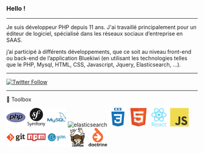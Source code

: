 ### Hello !

---

Je suis développeur PHP depuis 11 ans. J'ai travaillé principalement pour un éditeur de logiciel, spécialisé dans les réseaux sociaux d’entreprise en SAAS. 

j’ai participé à différents développements, que ce soit au niveau front-end ou back-end de l’application Bluekiwi (en utilisant les technologies telles que le PHP, Mysql, HTML, CSS, Javascript, Jquery, Elasticsearch, …).

---

[![Twitter Follow](https://img.shields.io/twitter/follow/johanrc_pro?label=Follow%20&style=social)](https://twitter.com/intent/follow?screen_name=johanrc_pro)

---

🧰 Toolbox

<img src="https://github.com/devicons/devicon/blob/master/icons/php/php-original.svg" alt="PHP" width="50" height="50"/>
<img src="https://github.com/devicons/devicon/blob/master/icons/symfony/symfony-original-wordmark.svg" alt="Symfony" width="50" height="50"/>
<img src="https://github.com/devicons/devicon/blob/master/icons/mysql/mysql-plain-wordmark.svg" alt="mysql" width="50" height="50"/>
<img src="https://img1.freepng.fr/20180824/tzl/kisspng-logo-elasticsearch-kibana-logstash-database-5b804d3f411d62.3432187415351350392667.jpg" alt="elasticsearch" width="50" height="50"/>
<img src="https://github.com/devicons/devicon/blob/master/icons/css3/css3-plain-wordmark.svg" alt="CSS" width="50" height="50"/> <img src="https://github.com/devicons/devicon/blob/master/icons/html5/html5-original.svg" alt="HTML" width="50" height="50"/>
<img src="https://github.com/devicons/devicon/blob/master/icons/react/react-original-wordmark.svg" alt="ReactJs" width="50" height="50"/> 
<img src="https://github.com/devicons/devicon/blob/master/icons/javascript/javascript-original.svg" alt="JavaScript" width="50" height="50"/> 
<img src="https://github.com/devicons/devicon/blob/master/icons/git/git-original-wordmark.svg" alt="Git" width="50" height="50"/>
<img src="https://github.com/devicons/devicon/blob/master/icons/npm/npm-original-wordmark.svg" alt="npm" width="50" height="50"/> <img src="https://github.com/devicons/devicon/blob/master/icons/yarn/yarn-original-wordmark.svg" alt="yarn" width="50" height="50"/> 
<img src="https://github.com/devicons/devicon/blob/master/icons/composer/composer-original.svg" alt="composer" width="50" height="50"/>
<img src="https://github.com/devicons/devicon/blob/master/icons/doctrine/doctrine-original-wordmark.svg" alt="composer" width="50" height="50"/>



<!--
**neodraken/neodraken** is a ✨ _special_ ✨ repository because its `README.md` (this file) appears on your GitHub profile.

Here are some ideas to get you started:

- 🔭 I’m currently working on ...
- 🌱 I’m currently learning ...
- 👯 I’m looking to collaborate on ...
- 🤔 I’m looking for help with ...
- 💬 Ask me about ...
- 📫 How to reach me: ...
- 😄 Pronouns: ...
- ⚡ Fun fact: ...
-->
